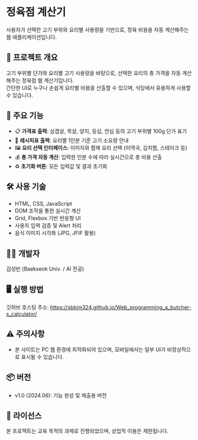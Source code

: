 # 정육점 계산기

사용자가 선택한 고기 부위와 요리별 사용량을 기반으로, 정육 비용을 자동 계산해주는 웹 애플리케이션입니다.

## 🧠 프로젝트 개요

고기 부위별 단가와 요리별 고기 사용량을 바탕으로, 선택한 요리의 총 가격을 자동 계산해주는 정육점 웹 계산기입니다.  
간단한 UI로 누구나 손쉽게 요리별 비용을 산출할 수 있으며, 식당에서 유용하게 사용할 수 있습니다.

## 📌 주요 기능

- 📋 **가격표 출력**: 삼겹살, 목살, 양지, 등심, 안심 등의 고기 부위별 100g 단가 표기  
- 🍲 **레시피표 출력**: 요리별 1인분 기준 고기 소요량 안내  
- 🖼️ **요리 선택 인터페이스**: 이미지와 함께 요리 선택 (미역국, 김치찜, 스테이크 등)
- 💰 **총 가격 자동 계산**: 입력한 인분 수에 따라 실시간으로 총 비용 산출  
- ♻️ **초기화 버튼**: 모든 입력값 및 결과 초기화

## 🛠️ 사용 기술

- HTML, CSS, JavaScript
- DOM 조작을 통한 실시간 계산
- Grid, Flexbox 기반 반응형 UI
- 사용자 입력 검증 및 Alert 처리
- 음식 이미지 시각화 (JPG, JFIF 활용)

## 🙋‍♂️ 개발자

김성빈 (Baekseok Univ. / AI 전공)

## 🖥️ 실행 방법

깃허브 호스팅 주소: https://sbkim324.github.io/Web_programming_a_butcher-s_calculator/

## ⚠️ 주의사항

- 본 사이트는 PC 웹 환경에 최적화되어 있으며, 모바일에서는 일부 UI가 비정상적으로 표시될 수 있습니다.

## 📦 버전

- v1.0 (2024.06): 기능 완성 및 제출용 버전

## 📜 라이선스

본 프로젝트는 교육 목적의 과제로 진행되었으며, 상업적 이용은 제한됩니다.
